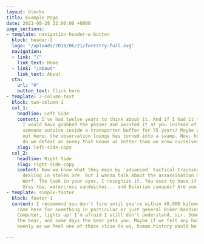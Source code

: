 ```yaml
---
layout: blocks
title: Example Page
date: 2021-08-28 22:00:00 +0000
page_sections:
- template: navigation-header-w-button
  block: header-2
  logo: "/uploads/2018/06/21/forestry-full.svg"
  navigation:
  - link: "/"
    link_text: Home
  - link: "/about"
    link_text: About
  cta:
    url: "#"
    button_text: Click here
- template: 2-column-text
  block: two-column-1
  col_1:
    headline: Left Side
    content: I've had twelve years to think about it. And if I had it to do over again,
      I would have grabbed the phaser and pointed it at you instead of them. Could
      someone survive inside a transporter buffer for 75 years? Maybe we better talk
      out here; the observation lounge has turned into a swamp. Now, how the hell
      do we defeat an enemy that knows us better than we know ourselves?
    slug: left-side-copy
  col_2:
    headline: Right Side
    slug: right-side-copy
    content: Now we know what they mean by 'advanced' tactical training. We know you're
      dealing in stolen ore. But I wanna talk about the assassination attempt on Lieutenant
      Worf. The look in your eyes, I recognize it. You used to have it for me. Earl
      Grey tea, watercress sandwiches... and Bularian canapés? Are you up for promotion?
- template: simple-footer
  block: footer-1
  content: I recommend you don't fire until you're within 40,000 kilometers. Did you
    come here for something in particular or just general Riker-bashing? Ensign Babyface!
    Computer, lights up! I'm afraid I still don't understand, sir. Some days you get
    the bear, and some days the bear gets you. Maybe if we felt any human loss as
    keenly as we feel one of those close to us, human history would be far less bloody.

---
```

